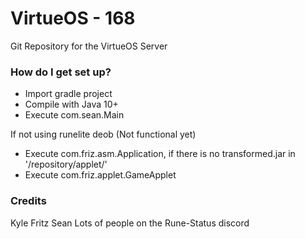# VirtueOS - 168 #

Git Repository for the VirtueOS Server

### How do I get set up? ###

* Import gradle project
* Compile with Java 10+
* Execute com.sean.Main

If not using runelite deob (Not functional yet)
* Execute com.friz.asm.Application, if there is no transformed.jar in '/repository/applet/'
* Execute com.friz.applet.GameApplet

### Credits ###
Kyle Fritz
Sean
Lots of people on the Rune-Status discord
